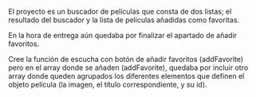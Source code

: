 El proyecto es un buscador de películas que consta de dos listas; el resultado del buscador y la lista de películas añadidas como favoritas.

En la hora de entrega aún quedaba por finalizar el apartado de añadir favoritos.

Cree la función de escucha con botón de añadir favoritos (addFavorite) pero en el array donde se añaden (addFavorite), quedaba por incluir otro array donde queden agrupados los diferentes elementos que definen el objeto película (la imagen, el título correspondiente, y su id). 